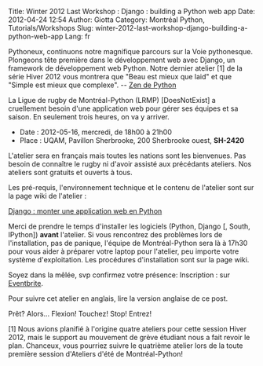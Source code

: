 Title: Winter 2012 Last Workshop : Django : building a Python web app
Date: 2012-04-24 12:54
Author: Giotta
Category: Montréal Python, Tutorials/Workshops
Slug: winter-2012-last-workshop-django-building-a-python-web-app
Lang: fr

Pythoneux, continuons notre magnifique parcours sur la Voie pythonesque.
Plongeons tête première dans le développement web avec Django, un
framework de développement web Python. Notre dernier atelier [1] de la
série Hiver 2012 vous montrera que "Beau est mieux que laid" et que
"Simple est mieux que complexe". -- [Zen de Python][]

La Ligue de rugby de Montréal-Python (LRMP) [DoesNotExist] a cruellement
besoin d'une application web pour gérer ses équipes et sa saison. En
seulement trois heures, on va y arriver.

-   Date : 2012-05-16, mercredi, de 18h00 à 21h00
-   Place : UQAM, Pavillon Sherbrooke, 200 Sherbrooke ouest, **SH-2420**

</p>
L'atelier sera en français mais toutes les nations sont les bienvenues.
Pas besoin de connaître le rugby ni d'avoir assisté aux précédants
ateliers. Nos ateliers sont gratuits et ouverts à tous.

Les pré-requis, l'environnement technique et le contenu de l'atelier
sont sur la page wiki de l'atelier :

[Django : monter une application web en Python][]

Merci de prendre le temps d'installer les logiciels (Python, Django [,
South, IPython]) **avant** l'atelier. Si vous rencontrez des problèmes
lors de l'installation, pas de panique, l'équipe de Montréal-Python sera
là à 17h30 pour vous aider à préparer votre laptop pour l'atelier, peu
importe votre système d'exploitation. Les procédures d'installation sont
sur la page wiki.

Soyez dans la mêlée, svp confirmez votre présence: Inscription : sur
[Eventbrite][].

Pour suivre cet atelier en anglais, lire la version anglaise de ce post.

Prêt? Alors... Flexion! Touchez! Stop! Entrez!

[1] Nous avions planifié à l'origine quatre ateliers pour cette session
Hiver 2012, mais le support au mouvement de grève étudiant nous a fait
revoir le plan. Chanceux, vous pourriez suivre le quatrième atelier lors
de la toute première session d'Ateliers d'été de
Montréal-Python!<!--:-->

  [Zen de Python]: http://www.python.org/dev/peps/pep-0020/
  [Django : monter une application web en Python]: http://montrealpython.org/r/projects/workshops/wiki/2012-05-16
  [Eventbrite]: http://montrealpython-atelier-20120516.eventbrite.ca/
